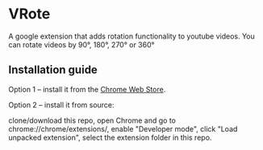 # VRote
A google extension that adds rotation functionality to youtube videos. You can rotate videos by 90°, 180°, 270° or 360°

## Installation guide
Option 1 – install it from the
[Chrome Web Store](https://chrome.google.com/webstore/detail/vrote/dkgjbbekbfikbllghbgmlmeognckgikm/related?hl=pt-BR).

Option 2 – install it from source:

clone/download this repo,
open Chrome and go to chrome://chrome/extensions/,
enable "Developer mode",
click "Load unpacked extension",
select the extension folder in this repo.



